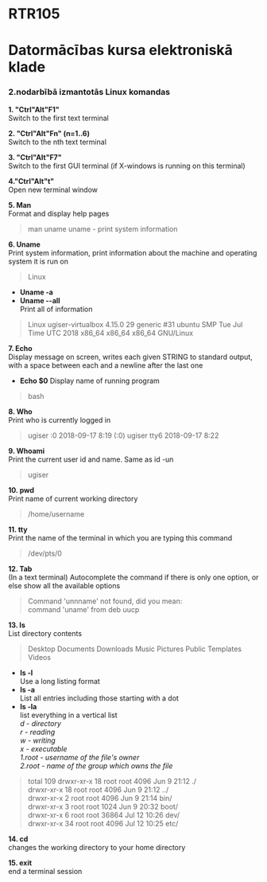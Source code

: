 # RTR105  
# Datormācības kursa elektroniskā klade  
### 2.nodarbībā izmantotās Linux komandas


**1. "Ctrl"Alt"F1"**  
Switch to the first text terminal  

**2. "Ctrl"Alt"Fn" (n=1..6)**  
Switch to the nth text terminal 

**3. "Ctrl"Alt"F7"**  
 Switch to the first GUI terminal (if X-windows is running on this terminal)
 
**4."Ctrl"Alt"t"**  
Open new terminal window 

**5. Man**  
 Format and display help pages
 > man uname
 uname - print system information
 
**6. Uname**  
Print system information, print information about the machine and operating system it is run on
> Linux

* **Uname -a** 
* **Uname --all**  
Print all of information
>Linux ugiser-virtualbox 4.15.0 29 generic #31 ubuntu SMP Tue Jul Time UTC 2018 x86_64 x86_64 x86_64 GNU/Linux

**7. Echo**   
Display message on screen, writes each given STRING to standard output, with a space between each and a newline after the last one
* **Echo $0** 
Display name of running program
>bash

**8. Who**   
Print who is currently logged in
> ugiser  :0      2018-09-17 8:19 (:0)
  ugiser  tty6    2018-09-17 8:22
  
**9. Whoami**  
Print the current user id and name. Same as id -un
> ugiser

**10. pwd**  
Print name of current working directory 
> /home/username  

**11. tty**  
Print the name of the terminal in which you are typing this command
> /dev/pts/0

**12. Tab**  
(In a text terminal) Autocomplete the command if there is only one option, or else show all the available options
> Command 'unnname' not found, did you mean:  
command 'uname' from deb uucp

**13. ls**  
List directory contents
>Desktop Documents Downloads Music Pictures Public Templates Videos

* **ls -l**          
 Use a long listing format    
* **ls -a**          
  List all entries including those starting with a dot  
* **ls -la**          
  list everything in a vertical list  
      *d - directory*  
      *r - reading*  
      *w - writing*  
      *x - executable*  
      *1.root - username of the file's owner*  
      *2.root - name of the group which owns the file*  
 > total 109
drwxr-xr-x 18 root root 4096 Jun 9 21:12 ./   
drwxr-xr-x 18 root root 4096 Jun 9 21:12 ../    
drwxr-xr-x 2 root root 4096 Jun 9 21:14 bin/    
drwxr-xr-x 3 root root 1024 Jun 9 20:32 boot/   
drwxr-xr-x 6 root root 36864 Jul 12 10:26 dev/  
drwxr-xr-x 34 root root 4096 Jul 12 10:25 etc/

**14. cd**  
changes the working directory to your home directory

**15. exit**  
 end a terminal session

  





